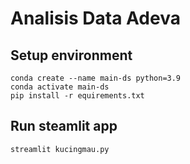 # Analisis Data Adeva


## Setup environment
```
conda create --name main-ds python=3.9
conda activate main-ds
pip install -r equirements.txt
```

## Run steamlit app
```
streamlit kucingmau.py
```
